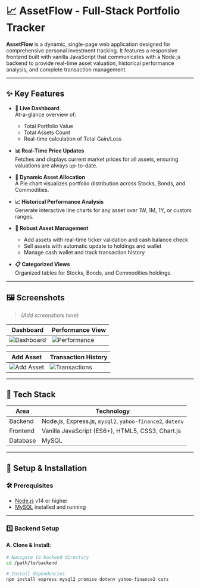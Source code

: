 # 📈 AssetFlow - Full-Stack Portfolio Tracker

**AssetFlow** is a dynamic, single-page web application designed for comprehensive personal investment tracking. It features a responsive frontend built with vanilla JavaScript that communicates with a Node.js backend to provide real-time asset valuation, historical performance analysis, and complete transaction management.

---

## ✨ Key Features

- **💼 Live Dashboard**  
  At-a-glance overview of:
  - Total Portfolio Value
  - Total Assets Count
  - Real-time calculation of Total Gain/Loss

- **📊 Real-Time Price Updates**  
  Fetches and displays current market prices for all assets, ensuring valuations are always up-to-date.

- **🧁 Dynamic Asset Allocation**  
  A Pie chart visualizes portfolio distribution across Stocks, Bonds, and Commodities.

- **📈 Historical Performance Analysis**  
  Generate interactive line charts for any asset over 1W, 1M, 1Y, or custom ranges.

- **🔧 Robust Asset Management**  
  - Add assets with real-time ticker validation and cash balance check  
  - Sell assets with automatic update to holdings and wallet  
  - Manage cash wallet and track transaction history

- **📋 Categorized Views**  
  Organized tables for Stocks, Bonds, and Commodities holdings.

---

## 🖼️ Screenshots

> _(Add screenshots here)_

| Dashboard | Performance View |
|----------|------------------|
| ![Dashboard](./screenshots/dashboard.png) | ![Performance](./screenshots/performance.png) |

| Add Asset | Transaction History |
|----------|---------------------|
| ![Add Asset](./screenshots/add-asset.png) | ![Transactions](./screenshots/transaction-history.png) |

---

## 🚀 Tech Stack

| Area      | Technology |
|-----------|------------|
| Backend   | Node.js, Express.js, `mysql2`, `yahoo-finance2`, `dotenv` |
| Frontend  | Vanilla JavaScript (ES6+), HTML5, CSS3, Chart.js |
| Database  | MySQL |

---

## 🔧 Setup & Installation

### 🛠️ Prerequisites

- [Node.js](https://nodejs.org/) v14 or higher  
- [MySQL](https://www.mysql.com/) installed and running

---

### 1️⃣ Backend Setup

#### A. Clone & Install:

```bash
# Navigate to backend directory
cd /path/to/backend

# Install dependencies
npm install express mysql2 promise dotenv yahoo-finance2 cors
